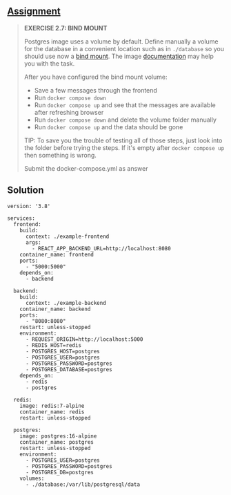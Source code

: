 ## [Assignment](https://courses.mooc.fi/org/uh-cs/courses/devops-with-docker/chapter-3/volumes-in-action#6c983c9a-4ee7-4c22-8ef3-fc354e20b687)

> **EXERCISE 2.7: BIND MOUNT**
> 
> Postgres image uses a volume by default. Define manually a volume for the database in a convenient location such as in `./database` so you should use now a [bind mount](https://docs.docker.com/engine/storage/bind-mounts/). The image [documentation](https://github.com/docker-library/docs/blob/master/postgres/README.md#where-to-store-data) may help you with the task.
> 
> After you have configured the bind mount volume:
> 
> - Save a few messages through the frontend
> - Run `docker compose down`
> - Run `docker compose up` and see that the messages are available after refreshing browser
> - Run `docker compose down` and delete the volume folder manually
> - Run `docker compose up` and the data should be gone
>
> TIP: To save you the trouble of testing all of those steps, just look into the folder before trying the steps. If it's empty after `docker compose up` then something is wrong.
> 
> Submit the docker-compose.yml as answer


## Solution

    version: '3.8'
    
    services:
      frontend:
        build:
          context: ./example-frontend
          args:
            - REACT_APP_BACKEND_URL=http://localhost:8080
        container_name: frontend
        ports:
          - "5000:5000"
        depends_on:
          - backend
    
      backend:
        build:
          context: ./example-backend
        container_name: backend
        ports:
          - "8080:8080"
        restart: unless-stopped
        environment:
          - REQUEST_ORIGIN=http://localhost:5000
          - REDIS_HOST=redis
          - POSTGRES_HOST=postgres
          - POSTGRES_USER=postgres
          - POSTGRES_PASSWORD=postgres
          - POSTGRES_DATABASE=postgres
        depends_on:
          - redis
          - postgres
    
      redis:
        image: redis:7-alpine
        container_name: redis
        restart: unless-stopped
    
      postgres:
        image: postgres:16-alpine
        container_name: postgres
        restart: unless-stopped
        environment:
          - POSTGRES_USER=postgres
          - POSTGRES_PASSWORD=postgres
          - POSTGRES_DB=postgres
        volumes:
          - ./database:/var/lib/postgresql/data
